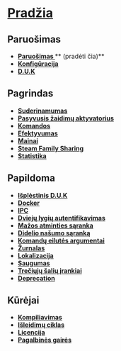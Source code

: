# **[Pradžia](https://github.com/JustArchiNET/ArchiSteamFarm/wiki/Home)**

## Paruošimas

* **[ Paruošimas ](https://github.com/JustArchiNET/ArchiSteamFarm/wiki/Setting-up)**** (pradėti čia)**
* **[Konfigūracija](https://github.com/JustArchiNET/ArchiSteamFarm/wiki/Configuration)**
* **[D.U.K](https://github.com/JustArchiNET/ArchiSteamFarm/wiki/FAQ)**

## Pagrindas

* **[Suderinamumas](https://github.com/JustArchiNET/ArchiSteamFarm/wiki/Compatibility)**
* **[Pasyvusis žaidimų aktyvatorius](https://github.com/JustArchiNET/ArchiSteamFarm/wiki/Background-games-redeemer)**
* **[Komandos](https://github.com/JustArchiNET/ArchiSteamFarm/wiki/Commands)**
* **[Efektyvumas](https://github.com/JustArchiNET/ArchiSteamFarm/wiki/Performance)**
* **[Mainai](https://github.com/JustArchiNET/ArchiSteamFarm/wiki/Trading)**
* **[Steam Family Sharing](https://github.com/JustArchiNET/ArchiSteamFarm/wiki/Steam-Family-Sharing)**
* **[Statistika](https://github.com/JustArchiNET/ArchiSteamFarm/wiki/Statistics)**

## Papildoma

* **[Išplėstinis D.U.K](https://github.com/JustArchiNET/ArchiSteamFarm/wiki/Extended-FAQ)**
* **[Docker](https://github.com/JustArchiNET/ArchiSteamFarm/wiki/Docker)**
* **[IPC](https://github.com/JustArchiNET/ArchiSteamFarm/wiki/IPC)**
* **[Dviejų lygių autentifikavimas](https://github.com/JustArchiNET/ArchiSteamFarm/wiki/Two-factor-authentication)**
* **[Mažos atminties sąranka](https://github.com/JustArchiNET/ArchiSteamFarm/wiki/Low-memory-setup)**
* **[Didelio našumo sąranką](https://github.com/JustArchiNET/ArchiSteamFarm/wiki/High-performance-setup)**
* **[Komandų eilutės argumentai](https://github.com/JustArchiNET/ArchiSteamFarm/wiki/Command-line-arguments)**
* **[Žurnalas](https://github.com/JustArchiNET/ArchiSteamFarm/wiki/Logging)**
* **[Lokalizacija](https://github.com/JustArchiNET/ArchiSteamFarm/wiki/Localization)**
* **[Saugumas](https://github.com/JustArchiNET/ArchiSteamFarm/wiki/Security)**
* **[Trečiųjų šalių įrankiai](https://github.com/JustArchiNET/ArchiSteamFarm/wiki/Third-party-tools)**
* **[Deprecation](https://github.com/JustArchiNET/ArchiSteamFarm/wiki/Deprecation)**

## Kūrėjai

* **[Kompiliavimas](https://github.com/JustArchiNET/ArchiSteamFarm/wiki/Compilation)**
* **[Išleidimų ciklas](https://github.com/JustArchiNET/ArchiSteamFarm/wiki/Release-cycle)**
* **[Licencija](https://github.com/JustArchiNET/ArchiSteamFarm/wiki/License)**
* **[Pagalbinės gairės](https://github.com/JustArchiNET/ArchiSteamFarm/blob/master/.github/CONTRIBUTING.md)**